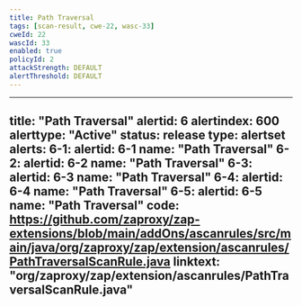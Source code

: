 ```yaml
---
title: Path Traversal
tags: [scan-result, cwe-22, wasc-33]
cweId: 22
wascId: 33
enabled: true
policyId: 2
attackStrength: DEFAULT
alertThreshold: DEFAULT
---
```


---
title: "Path Traversal"
alertid: 6
alertindex: 600
alerttype: "Active"
status: release
type: alertset
alerts:
   6-1:
      alertid: 6-1
      name: "Path Traversal"
   6-2:
      alertid: 6-2
      name: "Path Traversal"
   6-3:
      alertid: 6-3
      name: "Path Traversal"
   6-4:
      alertid: 6-4
      name: "Path Traversal"
   6-5:
      alertid: 6-5
      name: "Path Traversal"
code: https://github.com/zaproxy/zap-extensions/blob/main/addOns/ascanrules/src/main/java/org/zaproxy/zap/extension/ascanrules/PathTraversalScanRule.java
linktext: "org/zaproxy/zap/extension/ascanrules/PathTraversalScanRule.java"
---
